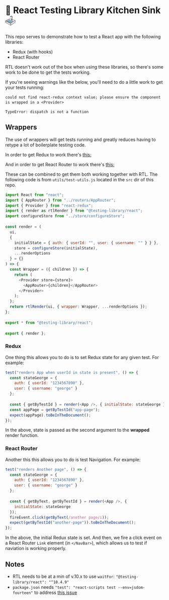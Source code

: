 # 🐙 React Testing Library Kitchen Sink ![sink](./src/images/sink_32.png)

This repo serves to demonstrate how to test a React app with the following libraries:

- Redux (with hooks)
- React Router

RTL doesn't work out of the box when using these libraries, so there's some work to be done to get the tests working.

If you're seeing warnings like the below, you'll need to do a little work to get your tests running:

```console
could not find react-redux context value; please ensure the component is wrapped in a <Provider>
```

```console
TypeError: dispatch is not a function

```

## Wrappers

The use of wrappers will get tests running and greatly reduces having to retype a lot of boilerplate testing code.

In order to get Redux to work there's [this:](https://testing-library.com/docs/example-react-redux)

And in order to get React Router to work there's [this:](https://testing-library.com/docs/example-react-router)

These can be combined to get them both working together with RTL. The following code is from `utils/test-utils.js` located in the `src` dir of this repo.

```js
import React from "react";
import { AppRouter } from "../routers/AppRouter";
import { Provider } from "react-redux";
import { render as rtlRender } from "@testing-library/react";
import configureStore from "../store/configureStore";

const render = (
  ui,
  {
    initialState = { auth: { userId: "", user: { username: "" } } },
    store = configureStore(initialState),
    ...renderOptions
  } = {}
) => {
  const Wrapper = ({ children }) => {
    return (
      <Provider store={store}>
        <AppRouter>{children}</AppRouter>
      </Provider>
    );
  };
  return rtlRender(ui, { wrapper: Wrapper, ...renderOptions });
};

export * from "@testing-library/react";

export { render };
```

### Redux

One thing this allows you to do is to set Redux state for any given test. For example:

```js
test("renders App when userId in state is present", () => {
  const stateGeorge = {
    auth: { userId: "1234567890" },
    user: { username: "george" }
  };

  const { getByTestId } = render(<App />, { initialState: stateGeorge });
  const appPage = getByTestId("app-page");
  expect(appPage).toBeInTheDocument();
});
```

In the above, state is passed as the second argument to the **wrapped** render function.

### React Router

Another this this allows you to do is test Navigation. For example:

```js
test("renders Another page", () => {
  const stateGeorge = {
    auth: { userId: "1234567890" },
    user: { username: "george" }
  };

  const { getByText, getByTestId } = render(<App />, {
    initialState: stateGeorge
  });
  fireEvent.click(getByText(/another page/i));
  expect(getByTestId("another-page")).toBeInTheDocument();
});
```

In the above, the initial Redux state is set. And then, we fire a click event on a React Router `Link` element (in `</NavBar>`), which allows us to test if naviation is working properly.

## Notes

- RTL needs to be at a min of v.10.x to use `waitFor`: `"@testing-library/react": "^10.4.9"`
- `package.json` needs `"test": "react-scripts test --env=jsdom-fourteen"` to address [this issue](https://github.com/testing-library/react-testing-library/issues/662)
